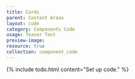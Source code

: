 ```yaml
---
title: Cards
parent: Content Areas
layout: code
category: Components Code
usage: Teaser Text
preview-image:
resource: true
collection: component_code
---
```


{% include todo.html content="Set up code." %}
